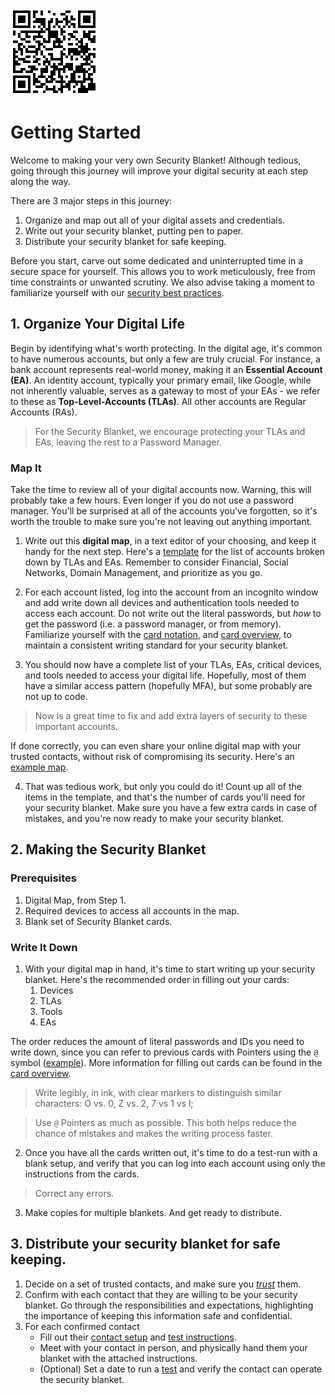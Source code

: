 ![offlinetrust.com/docs/getting-started.html](./assets/getting-started-doc-qr-code.png)

# Getting Started 
Welcome to making your very own Security Blanket! Although tedious, going through this journey will improve your digital security at each step along the way.

There are 3 major steps in this journey:
1. Organize and map out all of your digital assets and credentials.
2. Write out your security blanket, putting pen to paper.
3. Distribute your security blanket for safe keeping.

Before you start, carve out some dedicated and uninterrupted time in a secure space for yourself. This allows you to work meticulously, free from time constraints or unwanted scrutiny. We also advise taking a moment to familiarize yourself with our [security best practices](./security-best-practices.md).

## 1. Organize Your Digital Life
Begin by identifying what's worth protecting. In the digital age, it's common to have numerous accounts, but only a few are truly crucial. For instance, a bank account represents real-world money, making it an **Essential Account (EA)**. An identity account, typically your primary email, like Google, while not inherently valuable, serves as a gateway to most of your EAs - we refer to these as **Top-Level-Accounts (TLAs)**. All other accounts are Regular Accounts (RAs).

>For the Security Blanket, we encourage protecting your TLAs and EAs, leaving the rest to a Password Manager.

### Map It
Take the time to review all of your digital accounts now. Warning, this will probably take a few hours. Even longer if you do not use a password manager. You'll be surprised at all of the accounts you've forgotten, so it's worth the trouble to make sure you're not leaving out anything important. 

1. Write out this **digital map**, in a text editor of your choosing, and keep it handy for the next step. Here's a [template](./digital-map-template.md) for the list of accounts broken down by TLAs and EAs. Remember to consider Financial, Social Networks, Domain Management, and prioritize as you go.

2. For each account listed, log into the account from an incognito window and add write down all devices and authentication tools needed to access each account. Do not write out the literal passwords, but *how* to get the password (i.e. a password manager, or from memory). Familiarize yourself with the [card notation](./glossary.md), and [card overview](./card-overview.md), to maintain a consistent writing standard for your security blanket.

3. You should now have a complete list of your TLAs, EAs, critical devices, and tools needed to access your digital life. Hopefully, most of them have a similar access pattern (hopefully MFA), but some probably are not up to code. 

> Now is a great time to fix and add extra layers of security to these important accounts.

If done correctly, you can even share your online digital map with your trusted contacts, without risk of compromising its security. Here's an [example map](./digital-map-example.md).

4. That was tedious work, but only you could do it! Count up all of the items in the template, and that's the number of cards you'll need for your security blanket. Make sure you have a few extra cards in case of mistakes, and you're now ready to make your security blanket.

## 2. Making the Security Blanket

### Prerequisites
1. Digital Map, from Step 1.
2. Required devices to access all accounts in the map.
3. Blank set of Security Blanket cards.

### Write It Down
1. With your digital map in hand, it's time to start writing up your security blanket. Here's the recommended order in filling out your cards:
    1. Devices
    2. TLAs
    3. Tools
    4. EAs

The order reduces the amount of literal passwords and IDs you need to write down, since you can refer to previous cards with Pointers using the `@` symbol ([example](./glossary.md)). More information for filling out cards can be found in the [card overview](./card-overview.md). 
> Write legibly, in ink, with clear markers to distinguish similar characters: O vs. 0, Z vs. 2, 7 vs 1 vs l;

>Use `@` Pointers as much as possible. This both helps reduce the chance of mistakes and makes the writing process faster.

2. Once you have all the cards written out, it's time to do a test-run with a blank setup, and verify that you can log into each account using only the instructions from the cards. 

> Correct any errors.

3. Make copies for multiple blankets. And get ready to distribute.

## 3. Distribute your security blanket for safe keeping.

1. Decide on a set of trusted contacts, and make sure you *[trust](./security-best-practices.md#trust-your-contacts)* them. 
2. Confirm with each contact that they are willing to be your security blanket. Go through the responsibilities and expectations, highlighting the importance of keeping this information safe and confidential.
3. For each confirmed contact
    - Fill out their [contact setup](./contact-instructions.md) and [test instructions](./contact-test-template.md).
    - Meet with your contact in person, and physically hand them your blanket with the attached instructions.
    - (Optional) Set a date to run a [test](./contact-test-template.md) and verify the contact can operate the security blanket.

